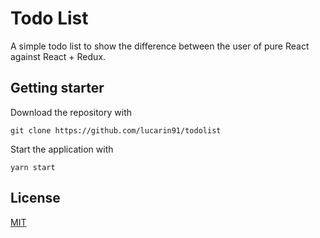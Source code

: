 # Todo List

A simple todo list to show the difference between the user of pure React against React + Redux.

## Getting starter
Download the repository with
```
git clone https://github.com/lucarin91/todolist
```

Start the application with
```
yarn start
```

## License

[MIT](LICENSE)
